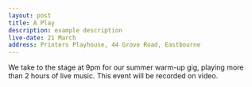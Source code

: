 ```yaml
---
layout: post
title: A Play
description: example description
live-date: 21 March
address: Printers Playhouse, 44 Grove Road, Eastbourne
---
```


We take to the stage at 9pm for our summer warm-up gig, playing more than 2 hours of live music. 
This event will be recorded on video. 
